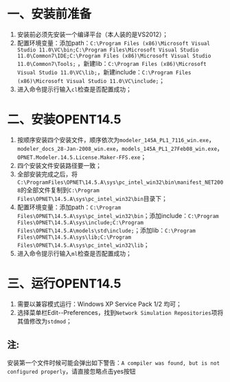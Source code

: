 # 一、安装前准备 #
  


1. 安装前必须先安装一个编译平台（本人装的是VS2012）；
2. 配置环境变量：添加path：`C:\Program Files (x86)\Microsoft Visual Studio 11.0\VC\bin;C:\Program Files\Microsoft Visual Studio 11.0\Common7\IDE;C:\Program Files (x86)\Microsoft Visual Studio 11.0\Common7\Tools;` ，新建lib：`C:\Program Files (x86)\Microsoft Visual Studio 11.0\VC\lib;`，新建include：`C:\Program Files (x86)\Microsoft Visual Studio 11.0\VC\include;`；  
3. 进入命令提示行输入`cl`检查是否配置成功；

# 二、安装OPENT14.5 #


1. 按顺序安装四个安装文件，顺序依次为`modeler_145A_PL1_7116_win.exe`，`modeler_docs_28-Jan-2008_win.exe`，`models_145A_PL1_27Feb08_win.exe`，`OPNET.Modeler.14.5.License.Maker-FFS.exe`；  
2. 四个安装文件安装路径要一致；
3. 全部安装完成之后，将`C:\ProgramFiles\OPNET\14.5.A\sys\pc_intel_win32\bin\manifest_NET2008`的全部文件复制到`C:\Program Files\OPNET\14.5.A\sys\pc_intel_win32\bin`目录下；  
4. 配置环境变量：添加path：`C:\Program Files\OPNET\14.5.A\sys\pc_intel_win32\bin`；添加include：`C:\Program Files\OPNET\14.5.A\sys\include;C:\Program Files\OPNET\14.5.A\models\std\include;`；添加lib：`C:\Program Files\OPNET\14.5.A\sys\lib;C:\Program Files\OPNET\14.5.A\sys\pc_intel_win32\lib`；
5. 进入命令提示行输入`ml`检查是否配置成功；

# 三、运行OPENT14.5 #
1. 需要以兼容模式运行：Windows XP Service Pack 1/2 均可；
2. 选择菜单栏Edit--Preferences，找到`Network Simulation Repositories`项将其值修改为`stdmod`；



## 注:             
           
安装第一个文件时候可能会弹出如下警告：`A compiler was found, but is not configured properly`，请直接忽略点击yes按钮 